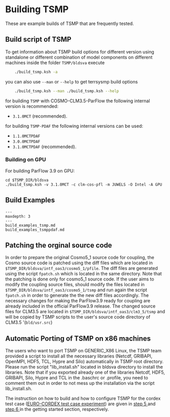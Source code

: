 # Building TSMP #

These are example builds of TSMP that are frequently tested.
	
## Build script of TSMP

To get information about TSMP build options for different version
using standalone or different combination of model components on
different machines inside the folder `TSMP/bldsva` execute

``` bash
	./build_tsmp.ksh -a
```

you can also use `--man` or `--help` to get terrsysmp build options

``` bash
	./build_tsmp.ksh --man ./build_tsmp.ksh --help
```

for building `TSMP` with COSMO-CLM3.5-ParFlow the following internal version is recommended:
-   `3.1.0MCT` (recommended).

for building `TSMP-PDAF` the following internal versions can be used:
-   `1.1.0MCTPDAF`
-   `3.0.0MCTPDAF`
-   `3.1.0MCTPDAF` (recommended).

### Building on GPU

For building ParFlow 3.9 on GPU:

```shell
cd $TSMP_DIR/bldsva
./build_tsmp.ksh -v 3.1.0MCT -c clm-cos-pfl -m JUWELS -O Intel -A GPU
```

## Build Examples

```{toctree} 
---
maxdepth: 3
---
build_examples_tsmp.md
build_examples_tsmppdaf.md
```

## Patching the orginal source code 

In order to prepare the original Cosmo5_1 source code for coupling, the Cosmo source code is patched using the diff files which are located in `$TSMP_DIR/bldsva/intf_oas3/cosmo5_1/pfile`.
The diff files are generated using the script `fpatch.sh` which is located in the same directory. Note that the patching is done only for cosmo5_1 source code.
If the user aims to modify the coupling source files, should modify the files located in `$TSMP_DIR/bldsva/intf_oas3/cosmo5_1/tsmp` and run again the script `fpatch.sh` in order to generate the the new diff files accordingly.
The necessary changes for making the ParFlow3.9 ready for coupling are already included in the official ParFlow3.9 release.
The changed source files for CLM3.5 are located in  `$TSMP_DIR/bldsva/intf_oas3/clm3_5/tsmp` and will be copied by TSMP scripts to the user's source code directory of CLM3.5 '(`bld/usr.src`)

## Automatic Porting of TSMP on x86 machines

The users who want to port TSMP on GENERIC_X86 Linux, the TSMP team provided a script to install all the necessary libraries (Netcdf, GRIBAPI, OpenMPI, HDF5, TCL, Hypre and Silo) automatically in TSMP root directory. Please run the script "lib_install.sh" located in bldsva directory to install the libraries. Note that if you exported already one of the libraries Netcdf, HDF5, GRIBAPI, Silo, Hypre and TCL in the .baschrc or .profile, you need to comment them out in order to not mess up the installation via the script lib_install.sh.

The instruction on how to build and how to configure TSMP for the cordex test case ([EURO-CORDEX test case experiment](./../gettingstarted.md/#the-fully-coupled-pan-european-euro-cordex-evaluation-experiment-with-tsmp)) are given in [step 5 ](./../gettingstarted.md/#step-5-build-tsmp-interface-and-component-models) and [step 6 ](./../gettingstarted.md/#step-6-setup-and-configuration-of-the-respective-usage-and-test-case) in the getting started section, respectively.
